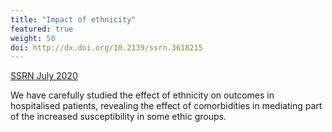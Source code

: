 ```yaml
---
title: "Impact of ethnicity"
featured: true
weight: 50
doi: http://dx.doi.org/10.2139/ssrn.3618215
---
```


[SSRN July 2020]({{page.doi}})

We have carefully studied the effect of ethnicity on outcomes in hospitalised patients, revealing the effect of comorbidities in mediating part of the increased susceptibility in some ethic groups.
